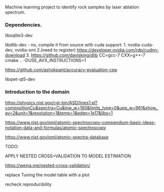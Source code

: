Machine learning project to identify rock samples by laser ablation spectrum.


### Dependencies.
libsqlite3-dev

libdlib-dev - no, compile it from source with cuda support: 1. nvidia-cuda-dev, nvidia-smi 2.(need to register) https://developer.nvidia.com/rdp/cudnn-download  3. https://github.com/davisking/dlib     CC=gcc-7 CXX=g++-7 cmake .. -DUSE_AVX_INSTRUCTIONS=1

https://github.com/ashokpant/accuracy-evaluation-cpp

libqwt-qt5-dev


### Introduction to the domain
https://physics.nist.gov/cgi-bin/ASD/lines1.pl?compositionCu&spectra=Cu&low_w=180&limits_type=0&upp_w=961&show_av=2&unit=1&resolution=1&temp=1&eden=1e17&libs=1

https://www.nist.gov/pml/atomic-spectroscopy-compendium-basic-ideas-notation-data-and-formulas/atomic-spectroscopy

https://www.nist.gov/pml/atomic-spectra-database


TODO:

APPLY NESTED CROSS=VALIDATION TO MODEL ESTIMATION

https://weina.me/nested-cross-validation/

replace Tuning the model table with a plot

recheck reproducibility
